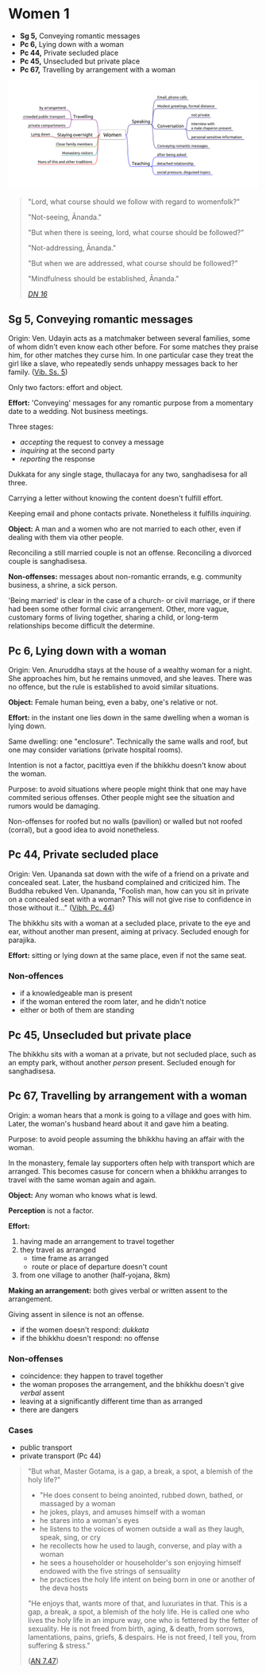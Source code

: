 # Women 1

-   **Sg 5,** Conveying romantic messages
-   **Pc 6,** Lying down with a woman
-   **Pc 44,** Private secluded place
-   **Pc 45,** Unsecluded but private place
-   **Pc 67,** Travelling by arrangement with a woman

![Women](./includes/mindmaps/women.png)

> "Lord, what course should we follow with regard to womenfolk?"
> 
> "Not-seeing, Ānanda."
> 
> "But when there is seeing, lord, what course should be followed?"
> 
> "Not-addressing, Ānanda."
> 
> "But when we are addressed, what course should be followed?"
> 
> "Mindfulness should be established, Ānanda."
> 
> *[DN 16](https://www.dhammatalks.org/suttas/DN/DN16.html)*

## Sg 5, Conveying romantic messages

Origin: Ven. Udayin acts as a matchmaker between several families, some of whom
didn't even know each other before. For some matches they praise him, for other
matches they curse him. In one particular case they treat the girl like a slave,
who repeatedly sends unhappy messages back to her family. ([Vib. Ss. 5](https://suttacentral.net/pli-tv-bu-vb-ss5/en/brahmali))

Only two factors: effort and object.

**Effort:** 'Conveying' messages for any romantic purpose from a
momentary date to a wedding. Not business meetings.

<!-- latex
\clearpage
-->

Three stages:

-   *accepting* the request to convey a message
-   *inquiring* at the second party
-   *reporting* the response

Dukkata for any single stage, thullacaya for any two, sanghadisesa for
all three.

Carrying a letter without knowing the content doesn't fulfill effort.

Keeping email and phone contacts private. Nonetheless it fulfills *inquiring*.

**Object:** A man and a women who are not married to each other, even if
dealing with them via other people.

Reconciling a still married couple is not an offense. Reconciling a
divorced couple is sanghadisesa.

<!-- latex
\enlargethispage{2\baselineskip}
-->

**Non-offenses:** messages about non-romantic errands, e.g. community
business, a shrine, a sick person.

'Being married' is clear in the case of a church- or civil marriage, or if there
had been some other formal civic arrangement. Other, more vague, customary forms
of living together, sharing a child, or long-term relationships become difficult
the determine.

## Pc 6, Lying down with a woman

Origin: Ven. Anuruddha stays at the house of a wealthy woman for a night. She
approaches him, but he remains unmoved, and she leaves. There was no offence,
but the rule is established to avoid similar situations.

**Object:** Female human being, even a baby, one's relative or not.

**Effort:** in the instant one lies down in the same dwelling when a
woman is lying down.

Same dwelling: one "enclosure". Technically the same walls and roof, but
one may consider variations (private hospital rooms).

Intention is not a factor, pacittiya even if the bhikkhu doesn't know
about the woman.

Purpose: to avoid situations where people might think that one may have
commited serious offenses. Other people might see the situation and
rumors would be damaging.

Non-offenses for roofed but no walls (pavilion) or walled but not roofed
(corral), but a good idea to avoid nonetheless.

## Pc 44, Private secluded place

Origin: Ven. Upananda sat down with the wife of a friend on a private and
concealed seat. Later, the husband complained and criticized him. The Buddha
rebuked Ven. Upananda, "Foolish man, how can you sit in private on a concealed
seat with a woman? This will not give rise to confidence in those without it..."
([Vibh. Pc. 44](https://suttacentral.net/pli-tv-bu-vb-pc44/en/brahmali))

The bhikkhu sits with a woman at a secluded place, private to the eye and ear,
without another man present, aiming at privacy. Secluded enough for parajika.

**Effort:** sitting or lying down at the same place, even if not the same seat.

### Non-offences

<!-- latex
\vspace*{-0.5\baselineskip}
\enlargethispage{\baselineskip}
-->

- if a knowledgeable man is present
- if the woman entered the room later, and he didn't notice
- either or both of them are standing

## Pc 45, Unsecluded but private place

The bhikkhu sits with a woman at a private, but not secluded place, such as an
empty park, without another *person* present. Secluded enough for sanghadisesa.

## Pc 67, Travelling by arrangement with a woman

Origin: a woman hears that a monk is going to a village and goes with
him. Later, the woman's husband heard about it and gave him a beating.

Purpose: to avoid people assuming the bhikkhu having an affair with the
woman.

In the monastery, female lay supporters often help with transport which are
arranged. This becomes casuse for concern when a bhikkhu arranges to travel with
the same woman again and again.

**Object:** Any woman who knows what is lewd.

**Perception** is not a factor.

**Effort:**

1.  having made an arrangement to travel together
2.  they travel as arranged
    -   time frame as arranged
    -   route or place of departure doesn't count
3.  from one village to another (half-yojana, 8km)

**Making an arrangement:** both gives verbal or written assent to the
arrangement.

Giving assent in silence is not an offense.

-   if the women doesn't respond: *dukkata*
-   if the bhikkhu doesn't respond: no offense

### Non-offenses

-   coincidence: they happen to travel together
-   the woman proposes the arrangement, and the bhikkhu doesn't give
    *verbal* assent
-   leaving at a significantly different time than as arranged
-   there are dangers

### Cases

- public transport
- private transport (Pc 44)

<!-- latex
\clearpage
-->

> "But what, Master Gotama, is a gap, a break, a spot, a blemish of the holy life?"
>
> - "He does consent to being anointed, rubbed down, bathed, or massaged by a woman
> - he jokes, plays, and amuses himself with a woman
> - he stares into a woman's eyes
> - he listens to the voices of women outside a wall as they laugh, speak, sing, or cry
> - he recollects how he used to laugh, converse, and play with a woman
> - he sees a householder or householder's son enjoying himself endowed with the five strings of sensuality
> - he practices the holy life intent on being born in one or another of the deva hosts
>
> "He enjoys that, wants more of that, and luxuriates in that. This is a gap, a
> break, a spot, a blemish of the holy life. He is called one who lives the holy
> life in an impure way, one who is fettered by the fetter of sexuality. He is
> not freed from birth, aging, & death, from sorrows, lamentations, pains,
> griefs, & despairs. He is not freed, I tell you, from suffering & stress."
>
> ([AN 7.47](https://www.dhammatalks.org/suttas/AN/AN7_47.html))
